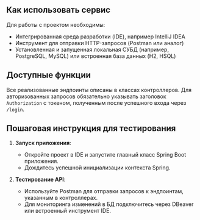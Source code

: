## Как использовать сервис
Для работы с проектом необходимы:
- Интегрированная среда разработки (IDE), например IntelliJ IDEA
- Инструмент для отправки HTTP-запросов (Postman или аналог)
- Установленная и запущенная локальная СУБД (например, PostgreSQL, MySQL) или встроенная база данных (H2, HSQL)

## Доступные функции
Все реализованные эндпоинты описаны в классах контроллеров. Для авторизованных запросов обязательно указывать заголовок `Authorization` с токеном, полученным после успешного входа через `/login`.

## Пошаговая инструкция для тестирования
1. **Запуск приложения**:
    - Откройте проект в IDE и запустите главный класс Spring Boot приложения.
    - Дождитесь успешной инициализации контекста Spring.

2. **Тестирование API**:
    - Используйте Postman для отправки запросов к эндпоинтам, указанным в контроллерах.
    - Для мониторинга изменений в БД подключитесь через DBeaver или встроенный инструмент IDE.
